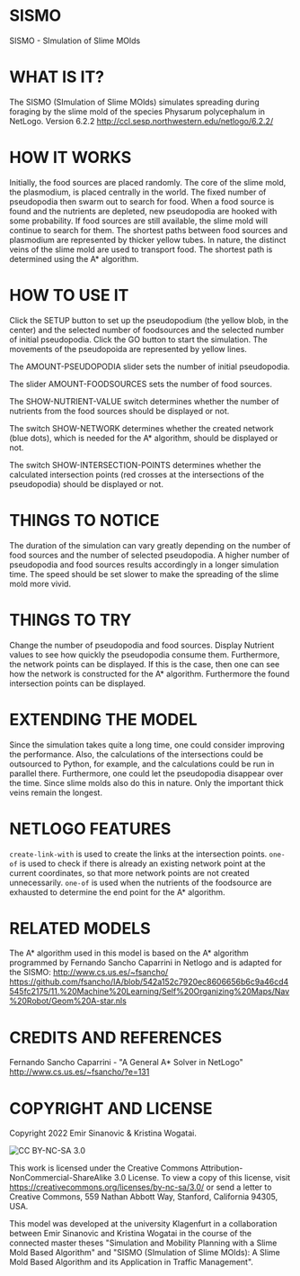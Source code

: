 # SISMO
SISMO - SImulation of Slime MOlds

# WHAT IS IT?

The SISMO (SImulation of Slime MOlds) simulates spreading during foraging by the slime mold of the species Physarum polycephalum in NetLogo.
Version 6.2.2 http://ccl.sesp.northwestern.edu/netlogo/6.2.2/

# HOW IT WORKS

Initially, the food sources are placed randomly. The core of the slime mold, the plasmodium, is placed centrally in the world. The fixed number of pseudopodia then swarm out to search for food. When a food source is found and the nutrients are depleted, new pseudopodia are hooked with some probability. If food sources are still available, the slime mold will continue to search for them. The shortest paths between food sources and plasmodium are represented by thicker yellow tubes. In nature, the distinct veins of the slime mold are used to transport food. The shortest path is determined using the A* algorithm.

# HOW TO USE IT

Click the SETUP button to set up the pseudopodium (the yellow blob, in the center) and the selected number of foodsources and the selected number of initial pseudopodia. Click the GO button to start the simulation. The movements of the pseudopoida are represented by yellow lines.

The AMOUNT-PSEUDOPODIA slider sets the number of initial pseudopodia.

The slider AMOUNT-FOODSOURCES sets the number of food sources.

The SHOW-NUTRIENT-VALUE switch determines whether the number of nutrients from the food sources should be displayed or not.

The switch SHOW-NETWORK determines whether the created network (blue dots), which is needed for the A* algorithm, should be displayed or not. 

The switch SHOW-INTERSECTION-POINTS determines whether the calculated intersection points (red crosses at the intersections of  the pseudopodia) should be displayed or not.

# THINGS TO NOTICE

The duration of the simulation can vary greatly depending on the number of food sources and the number of selected pseudopodia. A higher number of pseudopodia and food sources results accordingly in a longer simulation time.
The speed should be set slower to make the spreading of the slime mold more vivid.

# THINGS TO TRY

Change the number of pseudopodia and food sources. Display Nutrient values to see how quickly the pseudopodia consume them. Furthermore, the network points can be displayed. If this is the case, then one can see how the network is constructed for the A* algorithm. Furthermore the found intersection points can be displayed.

# EXTENDING THE MODEL

Since the simulation takes quite a long time, one could consider improving the performance. Also, the calculations of the intersections could be outsourced to Python, for example, and the calculations could be run in parallel there.
Furthermore, one could let the pseudopodia disappear over the time. Since slime molds also do this in nature. Only the important thick veins remain the longest.

# NETLOGO FEATURES

`create-link-with` is used to create the links at the intersection points.
`one-of` is used to check if there is already an existing network point at the current coordinates, so that more network points are not created unnecessarily.
`one-of` is used when the nutrients of the foodsource are exhausted to determine the end point for the A* algorithm.

# RELATED MODELS

The A* algorithm used in this model is based on the A* algorithm programmed by Fernando Sancho Caparrini in Netlogo and is adapted for the SISMO: 
http://www.cs.us.es/~fsancho/
https://github.com/fsancho/IA/blob/542a152c7920ec8606656b6c9a46cd4545fc2175/11.%20Machine%20Learning/Self%20Organizing%20Maps/Nav%20Robot/Geom%20A-star.nls

# CREDITS AND REFERENCES

Fernando Sancho Caparrini - "A General A* Solver in NetLogo"
http://www.cs.us.es/~fsancho/?e=131

# COPYRIGHT AND LICENSE

Copyright 2022 Emir Sinanovic & Kristina Wogatai.

![CC BY-NC-SA 3.0](http://ccl.northwestern.edu/images/creativecommons/byncsa.png)

This work is licensed under the Creative Commons Attribution-NonCommercial-ShareAlike 3.0 License.  To view a copy of this license, visit https://creativecommons.org/licenses/by-nc-sa/3.0/ or send a letter to Creative Commons, 559 Nathan Abbott Way, Stanford, California 94305, USA.

This model was developed at the university Klagenfurt in a collaboration between Emir Sinanovic and Kristina Wogatai in the course of the connected master theses "Simulation and Mobility Planning
with a Slime Mold Based Algorithm" and "SISMO (SImulation of Slime MOlds):  A Slime Mold Based Algorithm and its Application in Traffic Management". 
